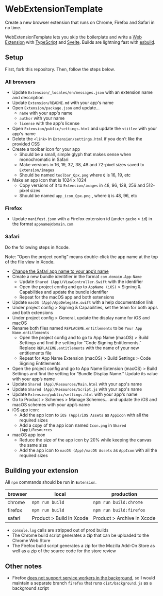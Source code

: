 # WebExtensionTemplate

Create a new browser extension that runs on Chrome, Firefox and Safari in no time.

WebExtensionTemplate lets you skip the boilerplate and write a [Web Extension](https://developer.mozilla.org/en-US/docs/Glossary/WebExtensions) with [TypeScript](https://www.typescriptlang.org) and [Svelte](https://www.typescriptlang.org). Builds are lightning fast with [esbuild](https://esbuild.github.io). 

## Setup

First, fork this repository. Then, follow the steps below.

### All browsers

- Update `Extension/_locales/en/messages.json` with an extension name and description
- Update `Extension/README.md` with your app's name
- Open `Extension/package.json` and update...
	- `name` with your app's name
	- `author` with your name
	- `license` with the app's license
- Open `Extension/public/settings.html` and update the `<title>` with your app's name
- Delete the `<link>` in `Extension/settings.html` if you don't like the provided CSS
- Create a toolbar icon for your app
	- Should be a small, simple glyph that makes sense when monochromatic in Safari
	- Make versions in 16, 19, 32, 38, 48 and 72-pixel sizes saved to `Extension/images`
	- Should be named `toolbar_Qpx.png` where `Q` is 16, 19, etc
- Make an app icon that is 1024 x 1024
	- Copy versions of it to `Extension/images` in 48, 96, 128, 256 and 512-pixel sizes 
	- Should be named `app_icon_Qpx.png` , where `Q` is 48, 96, etc

### Firefox

- Update `manifest.json` with a Firefox extension id (under `gecko` > `id`) in the format `appname@domain.com` 

### Safari

Do the following steps in Xcode.

Note: “Open the project config” means double-click the app name at the top of the file view in Xcode.

- [Change the Safari app name to your app’s name](https://stackoverflow.com/a/20418989)
- Create a new bundle identifier in the format `com.domain.App-Name` 
	- Update `Shared (App)/ViewController.Swift` with the identifier
	- Open the project config and go to `AppName (iOS)` > Signing & Capabilities and update the bundle identifier
	- Repeat for the macOS app and both extensions
- Update `macOS (App)/AppDelegate.swift` with a help documentation link
- Under project config > Signing & Capabilities, set the team for both apps and both extensions
- Under project config > General, update the display name for iOS and macOS
- Rename both files named `REPLACEME.entitlements` to be `Your App Name.entitlements` 
	- Open the project config and to go to App Name (macOS) > Build Settings and find the setting for “Code Signing Entitlements.” Replace `REPLACEME.entitlements` with the name of your new entitlements file
	- Repeat for App Name Extension (macOS) > Build Settings > Code Signing Entitlements
- Open the project config and go to App Name Extension (macOS) > Build Settings and find the setting for “Bundle Display Name.” Update its value with your app’s name
- Update `Shared (App)/Resources/Main.html` with your app's name
- Update `Shared (App)/Resources/Script.js` with your app's name
- Update `Extension/public/settings.html` with your app's name
- Go to Product > Schemes > Manage Schemes… and update the iOS and macOS schemes with your app’s name
- iOS app icon:
	- Add the app icon to  `iOS (App)/iOS Assets` as `AppIcon` with all the required sizes
	- Add a copy of the app icon named `Icon.png` in `Shared (App)/Resources` 
- macOS app icon
	- Reduce the size of the app icon by 20% while keeping the canvas the same size
	- Add the app icon to `macOS (App)/macOS Assets` as `AppIcon` with all the required sizes

## Building your extension

All `npm` commands should be run in `Extension`.

| browser | local | production |
| - | - | - |
| chrome | `npm run build` | `npm run build:chrome` |
| firefox | `npm run build` | `npm run build:firefox` |
| safari | Product > Build in Xcode | Product > Archive in Xcode |

- `console.log` calls are stripped out of prod builds
- The Chrome build script generates a zip that can be uploaded to the Chrome Web Store
- The Firefox build script generates a zip for the Mozilla Add-On Store as well as a zip of the source code for the store review

## Other notes 

- Firefox [does not support service workers in the background](https://github.com/mozilla/web-ext/issues/2532#issuecomment-1285039773), so I would maintain a separate branch `firefox` that runs `dist/background.js` as a background script